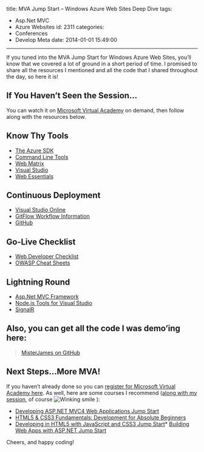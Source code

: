 title: MVA Jump Start – Windows Azure Web Sites Deep Dive
tags:
  - Asp.Net MVC
  - Azure Websites
id: 2311
categories:
  - Conferences
  - Develop Meta
date: 2014-01-01 15:49:00
---

If you tuned into the MVA Jump Start for Windows Azure Web Sites, you’ll know that we covered a lot of ground in a short period of time. I promised to share all the resources I mentioned and all the code that I shared throughout the day, so here it is!

## If You Haven’t Seen the Session…

You can watch it on [Microsoft Virtual Academy](http://www.microsoftvirtualacademy.com/training-courses/windows-azure-web-sites-deep-dive-jump-start?prid=ca_mvpjc&amp;mtag=MVP4038205) on demand, then follow along with the resources below.

## Know Thy Tools

*   [The Azure SDK](http://www.windowsazure.com/en-us/downloads/)
*   [Command Line Tools](http://www.windowsazure.com/en-us/downloads/#cmd-line-tools)
*   [Web Matrix](http://www.microsoft.com/web/webmatrix/)
*   [Visual Studio](http://www.visualstudio.com/en-us/downloads/)
*   [Web Essentials](http://vswebessentials.com/) 

## Continuous Deployment

*   [Visual Studio Online](http://www.visualstudio.com/)
*   [GitFlow Workflow Information](http://nvie.com/posts/a-successful-git-branching-model/)
*   [GitHub](https://github.com/) 

## Go-Live Checklist

*   [Web Developer Checklist](http://webdevchecklist.com/)
*   [OWASP Cheat Sheets](https://www.owasp.org/index.php/Cheat_Sheets) 

## Lightning Round

*   [Asp.Net MVC Framework](http://www.asp.net/mvc)
*   [Node.js Tools for Visual Studio](https://nodejstools.codeplex.com/)
*   [SignalR](http://www.asp.net/signalr) 

## Also, you can get all the code I was demo’ing here:
 > [MisterJames on GitHub](https://github.com/MisterJames/MvaAzureWebSites) 

## Next Steps…More MVA!

If you haven’t already done so you can [register for Microsoft Virtual Academy here](http://www.microsoftvirtualacademy.com/?prid=ca_mvpjc&amp;mtag=MVP4038205). As well, here are some courses I recommend ([along with my session](http://www.microsoftvirtualacademy.com/training-courses/windows-azure-web-sites-deep-dive-jump-start?prid=ca_mvpjc&amp;mtag=MVP4038205), of course ![Winking smile](https://jcblogimages.blob.core.windows.net/img/2014/01/wlEmoticon-winkingsmile.png) ):

*   [Developing ASP.NET MVC4 Web Applications Jump Start](http://www.microsoftvirtualacademy.com/training-courses/developing-asp-net-mvc-4-web-applications-jump-start?prid=ca_mvpjc&amp;mtag=MVP4038205)
*   [HTML5 &amp; CSS3 Fundamentals: Development for Absolute Beginners](http://www.microsoftvirtualacademy.com/training-courses/html5-css3-fundamentals-development-for-absolute-beginners?prid=ca_mvpjc&amp;mtag=MVP4038205)
*   [Developing in HTML5 with JavaScript and CSS3 Jump Start](http://www.microsoftvirtualacademy.com/training-courses/learn-html5-with-javascript-css3-jumpstart-training?prid=ca_mvpjc&amp;mtag=MVP4038205)*   [Building Web Apps with ASP.NET Jump Start](http://www.microsoftvirtualacademy.com/training-courses/create-web-apps-with-asp-net?prid=ca_mvpjc&amp;mtag=MVP4038205) 

Cheers, and happy coding!